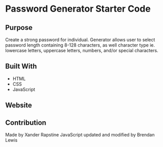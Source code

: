 # Password Generator Starter Code

## Purpose
Create a strong password for individual. Generator allows user to select password length containing 8-128 characters, as well
character type ie. lowercase letters, uppercase letters, numbers, and/or special characters.

## Built With
* HTML
* CSS
* JavaScript

## Website


## Contribution
Made by Xander Rapstine
JavaScript updated and modified by Brendan Lewis